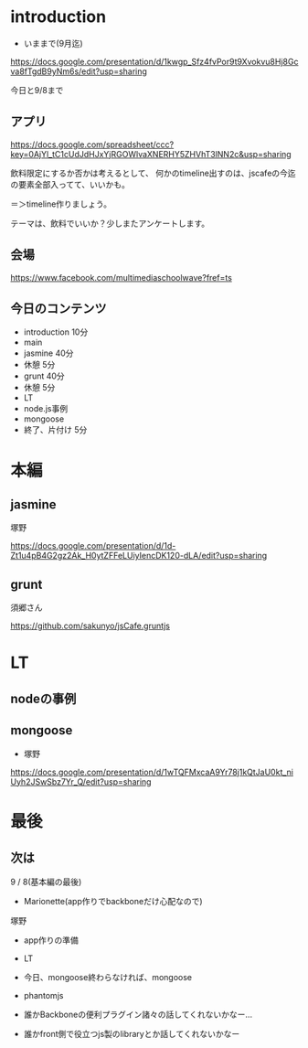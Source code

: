 # introduction

- いままで(9月迄)

https://docs.google.com/presentation/d/1kwgp_Sfz4fvPor9t9Xvokvu8Hj8Gcva8fTgdB9yNm6s/edit?usp=sharing

今日と9/8まで

## アプリ

https://docs.google.com/spreadsheet/ccc?key=0AjYl_tC1cUdJdHJxYjRGOWlvaXNERHY5ZHVhT3lNN2c&usp=sharing

飲料限定にするか否かは考えるとして、 何かのtimeline出すのは、jscafeの今迄の要素全部入ってて、いいかも。

＝＞timeline作りましょう。

テーマは、飲料でいいか？少しまたアンケートします。


## 会場

https://www.facebook.com/multimediaschoolwave?fref=ts

## 今日のコンテンツ

- introduction 10分
- main
 - jasmine 40分
 - 休憩 5分
 - grunt 40分
 - 休憩 5分
- LT
 - node.js事例
 - mongoose
- 終了、片付け 5分

# 本編

## jasmine

塚野

https://docs.google.com/presentation/d/1d-Zt1u4pB4G2gz2Ak_H0ytZFFeLUiyIencDK120-dLA/edit?usp=sharing

## grunt

須郷さん

https://github.com/sakunyo/jsCafe.gruntjs

# LT

## nodeの事例

## mongoose

- 塚野

https://docs.google.com/presentation/d/1wTQFMxcaA9Yr78j1kQtJaU0kt_niUyh2JSwSbz7Yr_Q/edit?usp=sharing

# 最後

## 次は

9 / 8(基本編の最後)

- Marionette(app作りでbackboneだけ心配なので)

塚野

- app作りの準備

- LT

 - 今日、mongoose終わらなければ、mongoose
 - phantomjs

 - 誰かBackboneの便利プラグイン諸々の話してくれないかなー...
 - 誰かfront側で役立つjs製のlibraryとか話してくれないかなー
